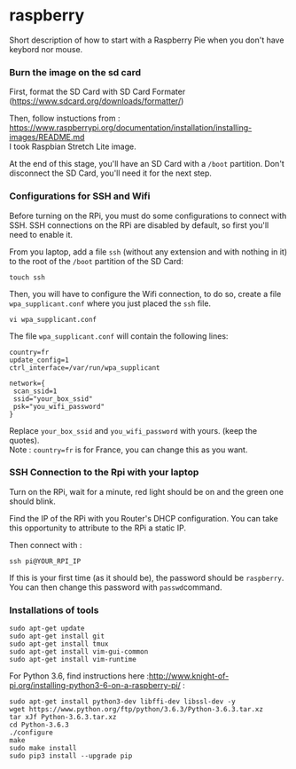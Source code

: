 # raspberry
Short description of how to start with a Raspberry Pie when you don't have keybord nor mouse.  

### Burn the image on the sd card

First, format the SD Card with SD Card Formater (https://www.sdcard.org/downloads/formatter/)

Then, follow instuctions from :
https://www.raspberrypi.org/documentation/installation/installing-images/README.md  
I took Raspbian Stretch Lite image.

At the end of this stage, you'll have an SD Card with a `/boot` partition. Don't disconnect the SD Card, you'll need it for the next step.

### Configurations for SSH and Wifi

Before turning on the RPi, you must do some configurations to connect with SSH.
SSH connections on the RPi are disabled by default, so first you'll need to enable it.

From you laptop, add a file `ssh` (without any extension and with nothing in it) to the root of the `/boot` partition of the SD Card:
```
touch ssh
```

Then, you will have to configure the Wifi connection, to do so, create a file `wpa_supplicant.conf` where you just placed the `ssh` file.

```
vi wpa_supplicant.conf
```

The file `wpa_supplicant.conf` will contain the following lines:
```
country=fr
update_config=1
ctrl_interface=/var/run/wpa_supplicant

network={
 scan_ssid=1
 ssid="your_box_ssid"
 psk="you_wifi_password"
}
```

Replace `your_box_ssid` and `you_wifi_password` with yours. (keep the quotes).  
Note : `country=fr` is for France, you can change this as you want.

### SSH Connection to the Rpi with your laptop

Turn on the RPi, wait for a minute, red light should be on and the green one should blink.

Find the IP of the RPi with you Router's DHCP configuration. You can take this opportunity to attribute to the RPi a static IP.

Then connect with :
```
ssh pi@YOUR_RPI_IP
```

If this is your first time (as it should be), the password should be `raspberry`.  
You can then change this password with `passwd`command.

### Installations of tools

`sudo apt-get update`  
`sudo apt-get install git`  
`sudo apt-get install tmux`  
`sudo apt-get install vim-gui-common`  
`sudo apt-get install vim-runtime`

For Python 3.6, find instructions here :http://www.knight-of-pi.org/installing-python3-6-on-a-raspberry-pi/ :  
```
sudo apt-get install python3-dev libffi-dev libssl-dev -y
wget https://www.python.org/ftp/python/3.6.3/Python-3.6.3.tar.xz
tar xJf Python-3.6.3.tar.xz
cd Python-3.6.3
./configure
make
sudo make install
sudo pip3 install --upgrade pip
```
